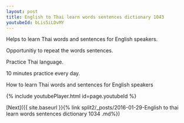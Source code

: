 ```yaml
---
layout: post
title: English to Thai learn words sentences dictionary 1043 
youtubeId: bLis5iLDvMY
---
```

 
 
Helps to learn Thai words and sentences for English speakers.

Opportunitiy to repeat the words sentences. 

Practice Thai language. 
 
10 minutes practice every day. 
 
How to learn Thai words and sentences for English speakers 
 
{% include youtubePlayer.html id=page.youtubeId %}
 
 
[Next]({{ site.baseurl }}{% link  split2/_posts/2016-01-29-English to thai learn words sentences dictionary 1034 .md%})
 
